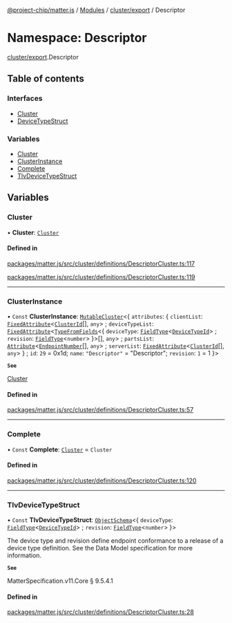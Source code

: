 [@project-chip/matter.js](../README.md) / [Modules](../modules.md) / [cluster/export](cluster_export.md) / Descriptor

# Namespace: Descriptor

[cluster/export](cluster_export.md).Descriptor

## Table of contents

### Interfaces

- [Cluster](../interfaces/cluster_export.Descriptor.Cluster.md)
- [DeviceTypeStruct](../interfaces/cluster_export.Descriptor.DeviceTypeStruct.md)

### Variables

- [Cluster](cluster_export.Descriptor.md#cluster)
- [ClusterInstance](cluster_export.Descriptor.md#clusterinstance)
- [Complete](cluster_export.Descriptor.md#complete)
- [TlvDeviceTypeStruct](cluster_export.Descriptor.md#tlvdevicetypestruct)

## Variables

### Cluster

• **Cluster**: [`Cluster`](../interfaces/cluster_export.Descriptor.Cluster.md)

#### Defined in

[packages/matter.js/src/cluster/definitions/DescriptorCluster.ts:117](https://github.com/project-chip/matter.js/blob/6d3b6a5d957d88a9231d6ecab4bb41f8133112be/packages/matter.js/src/cluster/definitions/DescriptorCluster.ts#L117)

[packages/matter.js/src/cluster/definitions/DescriptorCluster.ts:119](https://github.com/project-chip/matter.js/blob/6d3b6a5d957d88a9231d6ecab4bb41f8133112be/packages/matter.js/src/cluster/definitions/DescriptorCluster.ts#L119)

___

### ClusterInstance

• `Const` **ClusterInstance**: [`MutableCluster`](../interfaces/cluster_export.MutableCluster-1.md)\<\{ `attributes`: \{ `clientList`: [`FixedAttribute`](../interfaces/cluster_export.FixedAttribute.md)\<[`ClusterId`](datatype_export.md#clusterid)[], `any`\> ; `deviceTypeList`: [`FixedAttribute`](../interfaces/cluster_export.FixedAttribute.md)\<[`TypeFromFields`](tlv_export.md#typefromfields)\<\{ `deviceType`: [`FieldType`](../interfaces/tlv_export.FieldType.md)\<[`DeviceTypeId`](datatype_export.md#devicetypeid)\> ; `revision`: [`FieldType`](../interfaces/tlv_export.FieldType.md)\<`number`\>  }\>[], `any`\> ; `partsList`: [`Attribute`](../interfaces/cluster_export.Attribute.md)\<[`EndpointNumber`](datatype_export.md#endpointnumber)[], `any`\> ; `serverList`: [`FixedAttribute`](../interfaces/cluster_export.FixedAttribute.md)\<[`ClusterId`](datatype_export.md#clusterid)[], `any`\>  } ; `id`: ``29`` = 0x1d; `name`: ``"Descriptor"`` = "Descriptor"; `revision`: ``1`` = 1 }\>

**`See`**

[Cluster](cluster_export.Descriptor.md#cluster)

#### Defined in

[packages/matter.js/src/cluster/definitions/DescriptorCluster.ts:57](https://github.com/project-chip/matter.js/blob/6d3b6a5d957d88a9231d6ecab4bb41f8133112be/packages/matter.js/src/cluster/definitions/DescriptorCluster.ts#L57)

___

### Complete

• `Const` **Complete**: [`Cluster`](../interfaces/cluster_export.Descriptor.Cluster.md) = `Cluster`

#### Defined in

[packages/matter.js/src/cluster/definitions/DescriptorCluster.ts:120](https://github.com/project-chip/matter.js/blob/6d3b6a5d957d88a9231d6ecab4bb41f8133112be/packages/matter.js/src/cluster/definitions/DescriptorCluster.ts#L120)

___

### TlvDeviceTypeStruct

• `Const` **TlvDeviceTypeStruct**: [`ObjectSchema`](../classes/tlv_export.ObjectSchema.md)\<\{ `deviceType`: [`FieldType`](../interfaces/tlv_export.FieldType.md)\<[`DeviceTypeId`](datatype_export.md#devicetypeid)\> ; `revision`: [`FieldType`](../interfaces/tlv_export.FieldType.md)\<`number`\>  }\>

The device type and revision define endpoint conformance to a release of a device type definition. See the Data
Model specification for more information.

**`See`**

MatterSpecification.v11.Core § 9.5.4.1

#### Defined in

[packages/matter.js/src/cluster/definitions/DescriptorCluster.ts:28](https://github.com/project-chip/matter.js/blob/6d3b6a5d957d88a9231d6ecab4bb41f8133112be/packages/matter.js/src/cluster/definitions/DescriptorCluster.ts#L28)
